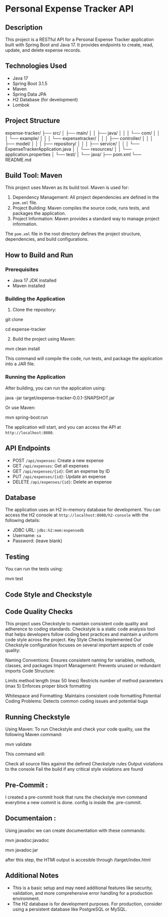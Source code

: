 # Personal Expense Tracker API

## Description
This project is a RESTful API for a Personal Expense Tracker application built with Spring Boot and Java 17. It provides endpoints to create, read, update, and delete expense records.

## Technologies Used
- Java 17
- Spring Boot 3.1.5
- Maven
- Spring Data JPA
- H2 Database (for development)
- Lombok

## Project Structure

expense-tracker/
├── src/
│ ├── main/
│ │ ├── java/
│ │ │ └── com/
│ │ │ └── example/
│ │ │ └── expensetracker/
│ │ │ ├── controller/
│ │ │ ├── model/
│ │ │ ├── repository/
│ │ │ ├── service/
│ │ │ └── ExpenseTrackerApplication.java
│ │ └── resources/
│ │ └── application.properties
│ └── test/
│ └── java/
├── pom.xml
└── README.md


## Build Tool: Maven
This project uses Maven as its build tool. Maven is used for:
1. Dependency Management: All project dependencies are defined in the `pom.xml` file.
2. Project Building: Maven compiles the source code, runs tests, and packages the application.
3. Project Information: Maven provides a standard way to manage project information.

The `pom.xml` file in the root directory defines the project structure, dependencies, and build configurations.

## How to Build and Run

### Prerequisites
- Java 17 JDK installed
- Maven installed

### Building the Application
1. Clone the repository:

git clone <repository-url>

cd expense-tracker


2. Build the project using Maven:

mvn clean install

This command will compile the code, run tests, and package the application into a JAR file.

### Running the Application
After building, you can run the application using:

java -jar target/expense-tracker-0.0.1-SNAPSHOT.jar

Or use Maven:

mvn spring-boot:run


The application will start, and you can access the API at `http://localhost:8080`.

## API Endpoints
- POST `/api/expenses`: Create a new expense
- GET `/api/expenses`: Get all expenses
- GET `/api/expenses/{id}`: Get an expense by ID
- PUT `/api/expenses/{id}`: Update an expense
- DELETE `/api/expenses/{id}`: Delete an expense

## Database
The application uses an H2 in-memory database for development. You can access the H2 console at `http://localhost:8080/h2-console` with the following details:
- JDBC URL: `jdbc:h2:mem:expensedb`
- Username: `sa`
- Password: (leave blank)

## Testing
You can run the tests using:

mvn test

## Code Style and Checkstyle

## Code Quality Checks
This project uses Checkstyle to maintain consistent code quality and adherence to coding standards. Checkstyle is a static code analysis tool that helps developers follow coding best practices and maintain a uniform code style across the project.
Key Style Checks Implemented
Our Checkstyle configuration focuses on several important aspects of code quality:

Naming Conventions: Ensures consistent naming for variables, methods, classes, and packages
Import Management: Prevents unused or redundant imports
Code Structure:

Limits method length (max 50 lines)
Restricts number of method parameters (max 5)
Enforces proper block formatting


Whitespace and Formatting: Maintains consistent code formatting
Potential Coding Problems: Detects common coding issues and potential bugs

## Running Checkstyle
Using Maven:
To run Checkstyle and check your code quality, use the following Maven command:

mvn validate

This command will:

Check all source files against the defined Checkstyle rules
Output violations to the console
Fail the build if any critical style violations are found

## Pre-Commit :

I created a pre-commit hook that runs the checkstyle mvn command everytime a new commit is done. config is inside the .pre-commit.

## Documentaion : 
Using javadoc we can create documentation with these commands:

mvn javadoc:javadoc

mvn javadoc:jar

after this step, the HTMl output is accesible through /target/index.html

## Additional Notes
- This is a basic setup and may need additional features like security, validation, and more comprehensive error handling for a production environment.
- The H2 database is for development purposes. For production, consider using a persistent database like PostgreSQL or MySQL.
